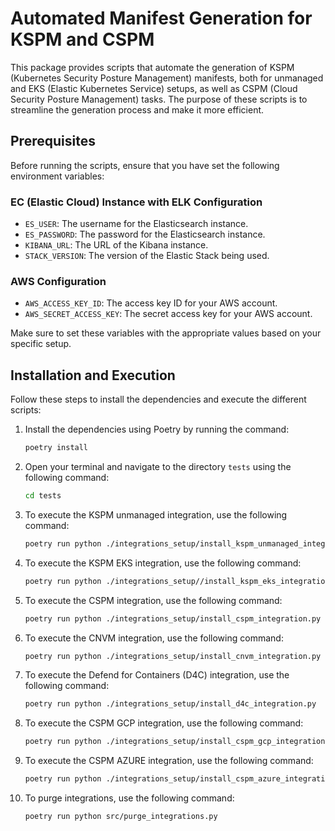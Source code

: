 # Automated Manifest Generation for KSPM and CSPM

This package provides scripts that automate the generation of KSPM (Kubernetes Security Posture Management) manifests, both for unmanaged and EKS (Elastic Kubernetes Service) setups, as well as CSPM (Cloud Security Posture Management) tasks. The purpose of these scripts is to streamline the generation process and make it more efficient.

## Prerequisites

Before running the scripts, ensure that you have set the following environment variables:

### EC (Elastic Cloud) Instance with ELK Configuration

- `ES_USER`: The username for the Elasticsearch instance.
- `ES_PASSWORD`: The password for the Elasticsearch instance.
- `KIBANA_URL`: The URL of the Kibana instance.
- `STACK_VERSION`: The version of the Elastic Stack being used.

### AWS Configuration

- `AWS_ACCESS_KEY_ID`: The access key ID for your AWS account.
- `AWS_SECRET_ACCESS_KEY`: The secret access key for your AWS account.

Make sure to set these variables with the appropriate values based on your specific setup.

## Installation and Execution

Follow these steps to install the dependencies and execute the different scripts:

1. Install the dependencies using Poetry by running the command:

    ``` bash
    poetry install
    ```

2. Open your terminal and navigate to the directory `tests` using the following command:

    ```bash
    cd tests
    ```
3. To execute the KSPM unmanaged integration, use the following command:

    ``` bash
    poetry run python ./integrations_setup/install_kspm_unmanaged_integration.py
    ```

4. To execute the KSPM EKS integration, use the following command:

    ``` bash
    poetry run python ./integrations_setup//install_kspm_eks_integration.py
    ```

5. To execute the CSPM integration, use the following command:

    ``` bash
    poetry run python ./integrations_setup/install_cspm_integration.py
    ```

6. To execute the CNVM integration, use the following command:

    ``` bash
    poetry run python ./integrations_setup/install_cnvm_integration.py
    ```

7. To execute the Defend for Containers (D4C) integration, use the following command:

    ``` bash
    poetry run python ./integrations_setup/install_d4c_integration.py
    ```

8. To execute the CSPM GCP integration, use the following command:

    ``` bash
    poetry run python ./integrations_setup/install_cspm_gcp_integration.py
    ```

9. To execute the CSPM AZURE integration, use the following command:

    ``` bash
    poetry run python ./integrations_setup/install_cspm_azure_integration.py
    ```

10. To purge integrations, use the following command:

    ``` bash
    poetry run python src/purge_integrations.py
    ```
